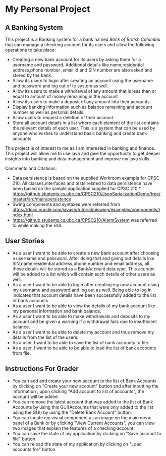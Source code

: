 # My Personal Project

## A Banking System

This project is a Banking system for a bank named *Bank of British Columbia* that can manage a checking account for its users and
allow the following operations to take place:
* Creating a new bank account for its users by asking them for a username and password. Additional details like name,residential address,phone number ,email id and SIN number are also asked and stored by the bank. 
* Allow its users to login after creating an account using the username and password and log out of te system as well.
* Allow its users to make a withdrawal of any amount that is less than or equal to amount of money remaining in the account
* Allow its users to make a deposit of any amount into their accounts.
* Display banking information such as balance remaining and account number as well as personal details.
* Allow users to request a deletion of their account.
* Store all account details in a list where each element of the list contains the relevant details of each user.
This is a system that can be used by anyone who wishes to understand basic banking and create bank accounts.

This project is of interest to me as I am interested in banking and finance. This project will allow me to use java and give the opportunity to get deeper insights into banking and data management and improve my java skills.

Comments and Citations:

* Data persistence is based on the supplied Workroom example for CPSC 210. All classes,interfaces and tests related to
data persistence have been based on the sample application supplied for CPSC 210.* https://github.students.cs.ubc.ca/CPSC210/JsonSerializationDemo/tree/master/src/main/persistence
* Swing components and syntaxes were referred from https://docs.oracle.com/javase/tutorial/uiswing/examples/components/index.html
* https://github.students.cs.ubc.ca/CPSC210/AlarmSystem was referred to while making the GUI.
## User Stories
* As a user I want to be able to create a new bank account after choosing a username and password. After doing that and giving out details like SIN,name,residential address,phone number and email address, all these details will be stored as a BankAccount data type. This account  will be added to a list which will contain such details of other users as well.
* As a user I want to be able to login after creating my new account using my username and password and log out as well. Being able to log in indicates that account details have been successfully added to the list of bank accounts.
* As a user I want to be able to view the details of my bank account like my personal information and bank balance.
* As a user I want to be able to make withdrawals and deposits to my account and be given a warning if a withdrawal fails due to insufficient balance.
* As a user I want to be able to delete my account and thus remove my details from the list of the users.
* As a user, I want to be able to save the list of bank accounts to file.
* As a user, I want to be able to be able to load the list of bank accounts from file.

## Instructions For Grader
* You can add and create your new account to the list of Bank Accounts by clicking on "Create your new account" button and after inputting the information , upon clicking "Add account to list of accounts", the account will be added.
* You can remove the latest account that was added to the list of Bank Accounts by using this GUI(Accounts that were only added to the list using the GUI) by using the "Delete Bank Account" button.
* You can locate my visual component as an image on the main menu panel of a Bank or by clicking "View Current Accounts", you can view two images that explain the features of a checking account.
* You can save the state of my application by clicking  on "Save account to file" button.
* You can reload the state of my application by clicking on "Load accounts file" button.

